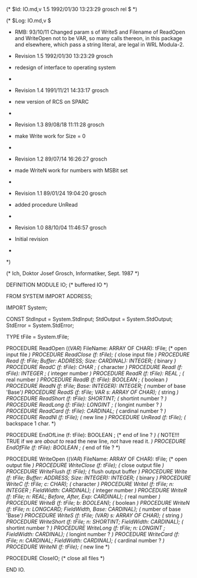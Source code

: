 (* $Id: IO.md,v 1.5 1992/01/30 13:23:29 grosch rel $ *)

(* $Log: IO.md,v $

 * RMB: 93/10/11
        Changed param s of WriteS and Filename of ReadOpen and WriteOpen
        not to be VAR, so many calls thereon, in this package and 
        elsewhere, which pass a string literal, are legal in
        WRL Modula-2. 

 * Revision 1.5  1992/01/30  13:23:29  grosch
 * redesign of interface to operating system
 *
 * Revision 1.4  1991/11/21  14:33:17  grosch
 * new version of RCS on SPARC
 *
 * Revision 1.3  89/08/18  11:11:28  grosch
 * make Write work for Size = 0
 * 
 * Revision 1.2  89/07/14  16:26:27  grosch
 * made WriteN work for numbers with MSBit set
 * 
 * Revision 1.1  89/01/24  19:04:20  grosch
 * added procedure UnRead
 * 
 * Revision 1.0  88/10/04  11:46:57  grosch
 * Initial revision
 * 
 *)

(* Ich, Doktor Josef Grosch, Informatiker, Sept. 1987 *)

DEFINITION MODULE IO;				(* buffered IO		*)

FROM SYSTEM	IMPORT ADDRESS;

IMPORT System;

CONST
   StdInput	= System.StdInput;
   StdOutput	= System.StdOutput;
   StdError	= System.StdError;

TYPE
   tFile	= System.tFile;

PROCEDURE ReadOpen	((*VAR*) FileName: ARRAY OF CHAR): tFile;
						(* open  input file	*)
PROCEDURE ReadClose	(f: tFile);		(* close input file	*)
PROCEDURE Read		(f: tFile; Buffer: ADDRESS; Size: CARDINAL): INTEGER;
						(* binary		*)
PROCEDURE ReadC		(f: tFile): CHAR    ;	(* character		*)
PROCEDURE ReadI		(f: tFile): INTEGER ;	(* integer  number	*)
PROCEDURE ReadR		(f: tFile): REAL    ;	(* real     number	*)
PROCEDURE ReadB		(f: tFile): BOOLEAN ;	(* boolean		*)
PROCEDURE ReadN		(f: tFile; Base: INTEGER): INTEGER;
						(* number of base 'Base'*)
PROCEDURE ReadS		(f: tFile; VAR s: ARRAY OF CHAR);
						(* string		*)
PROCEDURE ReadShort	(f: tFile): SHORTINT;	(* shortint number ?	*)
PROCEDURE ReadLong	(f: tFile): LONGINT ;	(* longint  number ?	*)
PROCEDURE ReadCard	(f: tFile): CARDINAL;	(* cardinal number ?	*)
PROCEDURE ReadNl	(f: tFile);		(* new line		*)
PROCEDURE UnRead	(f: tFile);		(* backspace 1 char.	*)

PROCEDURE EndOfLine	(f: tFile): BOOLEAN ;	(* end of line ?	*)
(* NOTE!!! TRUE if we are _about to_ read the new line, _not_ have read it. *) 
PROCEDURE EndOfFile	(f: tFile): BOOLEAN ;	(* end of file ?	*)

PROCEDURE WriteOpen	((*VAR*) FileName: ARRAY OF CHAR): tFile;
						(* open  output file	*)
PROCEDURE WriteClose	(f: tFile);		(* close output file	*)
PROCEDURE WriteFlush	(f: tFile);		(* flush output buffer	*)
PROCEDURE Write		(f: tFile; Buffer: ADDRESS; Size: INTEGER): INTEGER;
						(* binary		*)
PROCEDURE WriteC	(f: tFile; c: CHAR);	(* character		*)
PROCEDURE WriteI	(f: tFile; n: INTEGER ; FieldWidth: CARDINAL);
						(* integer  number	*)
PROCEDURE WriteR	(f: tFile; n: REAL; Before, After, Exp: CARDINAL);
						(* real     number	*)
PROCEDURE WriteB	(f: tFile; b: BOOLEAN);	(* boolean		*)
PROCEDURE WriteN	(f: tFile; n: LONGCARD; FieldWidth, Base: CARDINAL);
						(* number of base 'Base'*)
PROCEDURE WriteS	(f: tFile; (*VAR*) s: ARRAY OF CHAR); 
						(* string		*)
PROCEDURE WriteShort	(f: tFile; n: SHORTINT; FieldWidth: CARDINAL);
						(* shortint number ?	*)
PROCEDURE WriteLong	(f: tFile; n: LONGINT ; FieldWidth: CARDINAL);
						(* longint  number ?	*)
PROCEDURE WriteCard	(f: tFile; n: CARDINAL; FieldWidth: CARDINAL);
						(* cardinal number ?	*)
PROCEDURE WriteNl	(f: tFile);		(* new line		*)


PROCEDURE CloseIO;				(* close all files	*)

END IO.
